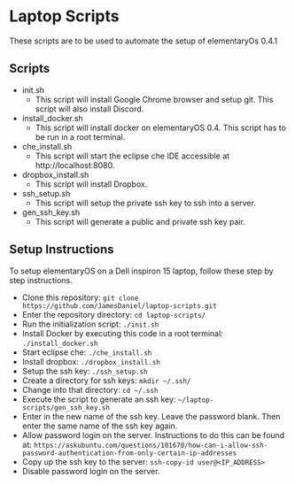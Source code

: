 # Laptop Scripts

These scripts are to be used to automate the setup of elementaryOs 0.4.1

## Scripts

 - init.sh
   - This script will install Google Chrome browser and setup git. This script will also install Discord.
 - install_docker.sh
   - This script will install docker on elementaryOS 0.4. This script has to be run in a root terminal.
 - che_install.sh
   - This script will start the eclipse che IDE accessible at http://localhost:8080.
 - dropbox_install.sh
   - This script will install Dropbox.
 - ssh_setup.sh
   - This script will setup the private ssh key to ssh into a server.
 - gen_ssh_key.sh
   - This script will generate a public and private ssh key pair.

## Setup Instructions

To setup elementaryOS on a Dell inspiron 15 laptop, follow these step by step instructions.

 - Clone this repository: `git clone https://github.com/JamesDaniel/laptop-scripts.git`
 - Enter the repository directory: `cd laptop-scripts/`
 - Run the initialization script: `./init.sh`
 - Install Docker by executing this code in a root terminal: `./install_docker.sh`
 - Start eclipse che: `./che_install.sh`
 - Install dropbox: `./dropbox_install.sh`
 - Setup the ssh key: `./ssh_setup.sh`
 - Create a directory for ssh keys: `mkdir ~/.ssh/`
 - Change into that directory: `cd ~/.ssh`
 - Execute the script to generate an ssh key: `~/laptop-scripts/gen_ssh_key.sh`
 - Enter in the new name of the ssh key. Leave the password blank. Then enter the same name of the ssh key again.
 - Allow password login on the server. Instructions to do this can be found at: `https://askubuntu.com/questions/101670/how-can-i-allow-ssh-password-authentication-from-only-certain-ip-addresses`
 - Copy up the ssh key to the server: `ssh-copy-id user@<IP_ADDRESS>`
 - Disable password login on the server.
